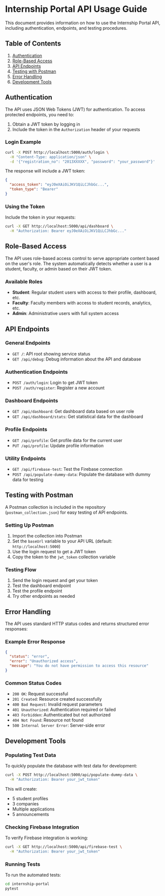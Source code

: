 # Internship Portal API Usage Guide

This document provides information on how to use the Internship Portal API, including authentication, endpoints, and testing procedures.

## Table of Contents

1. [Authentication](#authentication)
2. [Role-Based Access](#role-based-access)
3. [API Endpoints](#api-endpoints)
4. [Testing with Postman](#testing-with-postman)
5. [Error Handling](#error-handling)
6. [Development Tools](#development-tools)

## Authentication

The API uses JSON Web Tokens (JWT) for authentication. To access protected endpoints, you need to:

1. Obtain a JWT token by logging in
2. Include the token in the `Authorization` header of your requests

### Login Example

```bash
curl -X POST http://localhost:5000/auth/login \
  -H "Content-Type: application/json" \
  -d '{"registration_no": "2013XXXXX", "password": "your_password"}'
```

The response will include a JWT token:

```json
{
  "access_token": "eyJ0eXAiOiJKV1QiLCJhbGc...",
  "token_type": "Bearer"
}
```

### Using the Token

Include the token in your requests:

```bash
curl -X GET http://localhost:5000/api/dashboard \
  -H "Authorization: Bearer eyJ0eXAiOiJKV1QiLCJhbGc..."
```

## Role-Based Access

The API uses role-based access control to serve appropriate content based on the user's role. The system automatically detects whether a user is a student, faculty, or admin based on their JWT token.

### Available Roles

- **Student**: Regular student users with access to their profile, dashboard, etc.
- **Faculty**: Faculty members with access to student records, analytics, etc.
- **Admin**: Administrative users with full system access

## API Endpoints

### General Endpoints

- `GET /`: API root showing service status
- `GET /api/debug`: Debug information about the API and database

### Authentication Endpoints

- `POST /auth/login`: Login to get JWT token
- `POST /auth/register`: Register a new account

### Dashboard Endpoints

- `GET /api/dashboard`: Get dashboard data based on user role
- `GET /api/dashboard/stats`: Get statistical data for the dashboard

### Profile Endpoints

- `GET /api/profile`: Get profile data for the current user
- `PUT /api/profile`: Update profile information

### Utility Endpoints

- `GET /api/firebase-test`: Test the Firebase connection
- `POST /api/populate-dummy-data`: Populate the database with dummy data for testing

## Testing with Postman

A Postman collection is included in the repository (`postman_collection.json`) for easy testing of API endpoints.

### Setting Up Postman

1. Import the collection into Postman
2. Set the `baseUrl` variable to your API URL (default: `http://localhost:5000`)
3. Use the login request to get a JWT token
4. Copy the token to the `jwt_token` collection variable

### Testing Flow

1. Send the login request and get your token
2. Test the dashboard endpoint
3. Test the profile endpoint
4. Try other endpoints as needed

## Error Handling

The API uses standard HTTP status codes and returns structured error responses:

### Example Error Response

```json
{
  "status": "error",
  "error": "Unauthorized access",
  "message": "You do not have permission to access this resource"
}
```

### Common Status Codes

- `200 OK`: Request successful
- `201 Created`: Resource created successfully
- `400 Bad Request`: Invalid request parameters
- `401 Unauthorized`: Authentication required or failed
- `403 Forbidden`: Authenticated but not authorized
- `404 Not Found`: Resource not found
- `500 Internal Server Error`: Server-side error

## Development Tools

### Populating Test Data

To quickly populate the database with test data for development:

```bash
curl -X POST http://localhost:5000/api/populate-dummy-data \
  -H "Authorization: Bearer your_jwt_token"
```

This will create:
- 5 student profiles
- 3 companies
- Multiple applications
- 5 announcements

### Checking Firebase Integration

To verify Firebase integration is working:

```bash
curl -X GET http://localhost:5000/api/firebase-test \
  -H "Authorization: Bearer your_jwt_token"
```

### Running Tests

To run the automated tests:

```bash
cd internship-portal
pytest
``` 